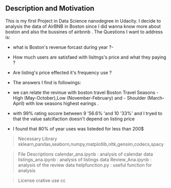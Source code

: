 ## Description and Motivation
This is my first Project in Data Science nanodegree in Udacity. I decide to analysis the data of AirBNB in Boston since I did wanna know more about boston and also the bussines of airbnnb . The Questions I want to address is:

- what is Boston's  revenue forcast during year  ?-  
- How much users are satisfaed with lisitngs's price and what they paying  ? 
- Are listing's price effected it's frequency use ?
- The answers I find is followings:

- we can relate the revinue with boston travel Boston Travel Seasons - High (May-October),Low (November-February) and - Shoulder (March-April) with low seasons highest earings  .

- with 99% rating socore between 9 '56.6% 'and 10 '33%' and I tryed to that the value satcifaction doesn't depend on listing price

 - I found that 80% of year uses was listeded for less than 200$
 
 
> Necessary Library
sklearn,pandas,seaborn,numpy,matplotlib,nltk,gensim,codecs,spacy

>File Descriptions
calendar_ana.ipynb : analysis of calendar data
listings_ana.ipynb : analysis of listings data
Review_Ana.ipynb : analysis of the review data
helpfunction.py : useful function for analysis

>License
crative use cc
